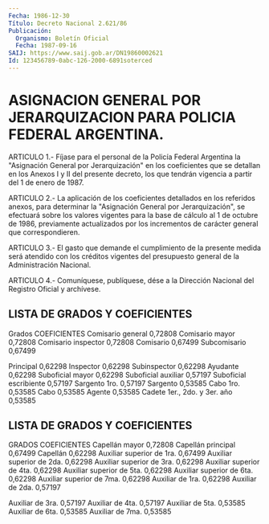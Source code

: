 ```yaml
---
Fecha: 1986-12-30
Título: Decreto Nacional 2.621/86
Publicación:
  Organismo: Boletín Oficial
  Fecha: 1987-09-16
SAIJ: https://www.saij.gob.ar/DN19860002621
Id: 123456789-0abc-126-2000-6891soterced
---
```

# ASIGNACION GENERAL POR JERARQUIZACION PARA POLICIA FEDERAL ARGENTINA.

<a id="1"></a>
ARTICULO 1.- Fíjase para el personal de la Policía Federal Argentina la "Asignación General por Jerarquización" en los coeficientes que se detallan en los Anexos I y II del presente decreto, los que tendrán vigencia a partir del 1 de enero de 1987.

<a id="2"></a>
ARTICULO 2.- La aplicación de los coeficientes detallados en los referidos anexos, para determinar la "Asignación General por Jerarquización", se efectuará sobre los valores vigentes para la base de cálculo al 1 de octubre de 1986, previamente actualizados por los incrementos de carácter general que correspondieren.

<a id="3"></a>
ARTICULO 3.- El gasto que demande el cumplimiento de la presente medida será atendido con los créditos vigentes del presupuesto general de la Administración Nacional.

<a id="4"></a>
ARTICULO 4.- Comuníquese, publíquese, dése a la Dirección Nacional del Registro Oficial y archívese.

## LISTA DE GRADOS Y COEFICIENTES

<a id="1"></a>
Grados                                  COEFICIENTES Comisario general                         0,72808 Comisario mayor                           0,72808 Comisario inspector                       0,72808 Comisario                                 0,67499 Subcomisario                              0,67499

Principal                                 0,62298 Inspector                                 0,62298 Subinspector                              0,62298 Ayudante                                  0,62298 Suboficial mayor                          0,62298 Suboficial auxiliar                       0,57197 Suboficial escribiente                    0,57197 Sargento 1ro.                             0,57197 Sargento                                  0,53585 Cabo 1ro.                                 0,53585 Cabo                                      0,53585 Agente                                    0,53585 Cadete 1er., 2do. y 3er. año              0,53585

## LISTA DE GRADOS Y COEFICIENTES

<a id="1"></a>
GRADOS                                  COEFICIENTES Capellán mayor                           0,72808 Capellán principal                       0,67499 Capellán                                 0,62298 Auxiliar superior de 1ra.                0,67499 Auxiliar superior de 2da.                0,62298 Auxiliar superior de 3ra.                0,62298 Auxiliar superior de 4ta.                0,62298 Auxiliar superior de 5ta.                0,62298 Auxiliar superior de 6ta.                0,62298 Auxiliar superior de 7ma.                0,62298 Auxiliar de 1ra.                         0,62298 Auxiliar de 2da.                         0,57197

Auxiliar de 3ra.                         0,57197 Auxiliar de 4ta.                         0,57197 Auxiliar de 5ta.                         0,53585 Auxiliar de 6ta.                         0,53585 Auxiliar de 7ma.                         0,53585